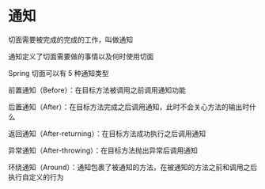 # 通知

切面需要被完成的完成的工作，叫做通知

通知定义了切面需要做的事情以及何时使用切面

Spring 切面可以有 5 种通知类型

前置通知（Before）：在目标方法被调用之前调用通知功能

后置通知（After）：在目标方法完成之后调用通知，此时不会关心方法的输出时什么

返回通知（After-returning）：在目标方法成功执行之后调用通知

异常通知（After-throwing）：在目标方法抛出异常后调用通知

环绕通知（Around）：通知包裹了被通知的方法，在被通知的方法之前和调用之后执行自定义的行为
